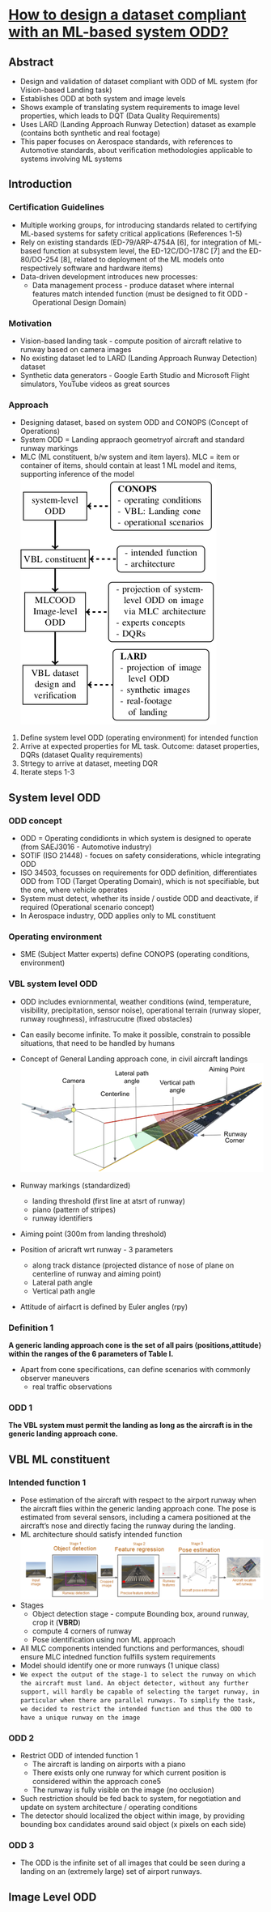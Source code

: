 # [How to design a dataset compliant with an ML-based system ODD?](papers/designing_odd_compliant_dataset.pdf)

## Abstract
- Design and validation of dataset compliant with ODD of ML system (for Vision-based Landing task)
- Establishes ODD at both system and image levels
- Shows example of translating system requirements to image level properties, which leads to DQT (Data Quality Requirements)
- Uses LARD (Landing Approach Runway Detection) dataset as example (contains both synthetic and real footage)
- This paper focuses on Aerospace standards, with references to Automotive standards, about verification methodologies applicable to systems involving ML systems

## Introduction

### Certification Guidelines
- Multiple working groups, for introducing standards related to certifying ML-based systems for safety critical applications (References 1-5)
- Rely on existing standards (ED-79/ARP-4754A [6], for integration of ML-based function at subsystem level, the ED-12C/DO-178C [7] and the ED-80/DO-254 [8], related to deployment of the ML models onto respectively software and hardware items)
- Data-driven development introduces new processes: 
    - Data management process - produce dataset where internal features match intended function (must be designed to fit ODD - Operational Design Domain)

### Motivation
- Vision-based landing task - compute position of aircraft relative to runway based on camera images
- No existing dataset led to LARD (Landing Approach Runway Detection) dataset
- Synthetic data generators - Google Earth Studio and Microsoft Flight simulators, YouTube videos as great sources

### Approach
- Designing dataset, based on system ODD and CONOPS (Concept of Operations)
- System ODD = Landing appraoch geometryof aircraft and standard runway markings
- MLC (ML constituent, b/w system and item layers). MLC = item or container of items, should contain at least 1 ML model and items, supporting inference of the model
![ODD_workflow](images/ODD_workflow.png)

1. Define system level ODD (operating environment) for intended function
2. Arrive at expected properties for ML task. Outcome: dataset properties, DQRs (dataset Quality requirements)
3. Strtegy to arrive at dataset, meeting DQR
4. Iterate steps 1-3

## System level ODD

### ODD concept
- ODD = Operating condidionts in which system is designed to operate (from SAEJ3016 - Automotive industry)
- SOTIF (ISO 21448) - focues on safety considerations, whicle integrating ODD
- ISO 34503, focusses on requirements for ODD definition, differentiates ODD from TOD (Target Operating Domain), which is not specifiable, but the one, where vehicle operates
- System must detect, whether its inside / oustide ODD and deactivate, if required (Operational scenario concept)
- In Aerospace industry, ODD applies only to ML constituent

### Operating environment
- SME (Subject Matter experts) define CONOPS (operating conditions, environment)

### VBL system level ODD
- ODD includes evniornmental, weather conditions (wind, temperature, visibility, precipitation, sensor noise), operational terrain (runway sloper, runway roughness), infrastrucutre (fixed obstacles)
- Can easily become infinite. To make it possible, constrain to possible situations, that need to be handled by humans
- Concept of General Landing approach cone, in civil aircraft landings
![landing_approach_cone](images/landing_approach_cone.png)
- Runway markings (standardized)
    - landing threshold (first line at atsrt of runway)
    - piano (pattern of stripes)
    - runway identifiers
- Aiming point (300m from landing threshold)


- Position of aricraft wrt runway - 3 parameters
    - along track distance (projected distance of nose of plane on centerline of runway and aiming point)
    - Lateral path angle
    - Vertical path angle
- Attitude of airfacrt is defined by Euler angles (rpy)

### Definition 1
**A generic landing approach cone is the set of all pairs ⟨positions,attitude⟩ within the ranges of the 6 parameters of Table I.**

- Apart from cone specifications, can define scenarios with commonly observer maneuvers
    - real traffic observations

### ODD 1
**The VBL system must permit the landing as long as the aircraft is in the generic landing approach cone.**

## VBL ML constituent

### Intended function 1
- Pose estimation of the aircraft with respect to the airport runway when the aircraft flies within the generic landing approach cone. The pose is estimated from several sensors, including a camera positioned at the aircraft’s nose and directly facing the runway during the landing.
- ML architecture should satisfy intended function
![ML_architecture](images/ml_architecture.png)
- Stages
    - Object detection stage - compute Bounding box, around runway, crop it (**VBRD**)
    - compute 4 corners of runway
    - Pose identification using non ML approach
- All MLC components intended functions and performances, shoudl ensure MLC intedned function fulfills system requirements
- Model should identify one or more runways (1 unique class)
- `We expect the output of the stage-1 to select the runway on which the aircraft must land. An object detector, without any further support, will hardly be capable of selecting the target runway, in particular when there are parallel runways. To simplify the task, we decided to restrict the intended function and thus the ODD to have a unique runway on the image`

### ODD 2
- Restrict ODD of intended function 1
    - The aircraft is landing on airports with a piano
    - There exists only one runway for which current position is considered within the approach cone5
    - The runway is fully visible on the image (no occlusion)
- Such restriction should be fed back to system, for negotiation and update on system architecture / operating conditions
- The detector should localized the object within image, by providing bounding box candidates around said object (x pixels on each side)

### ODD 3
- The ODD is the infinite set of all images that could be seen during a landing on an (extremely large) set of airport runways.


## Image Level ODD


